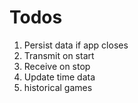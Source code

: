 # Todos

1. Persist data if app closes
1. Transmit on start
1. Receive on stop
1. Update time data
1. historical games

